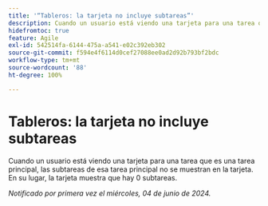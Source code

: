 ```yaml
---
title: '“Tableros: la tarjeta no incluye subtareas”'
description: Cuando un usuario está viendo una tarjeta para una tarea que es una tarea principal, las subtareas de esa tarea principal no se muestran en la tarjeta. En su lugar, la tarjeta muestra que hay 0 subtareas.
hidefromtoc: true
feature: Agile
exl-id: 542514fa-6144-475a-a541-e02c392eb302
source-git-commit: f594e4f6114d0cef27088ee0ad2d92b793bf2bdc
workflow-type: tm+mt
source-wordcount: '88'
ht-degree: 100%

---
```


# Tableros: la tarjeta no incluye subtareas

<!--
>[!NOTE]
>
>This issue was fixed on April 4, 2024.-->

Cuando un usuario está viendo una tarjeta para una tarea que es una tarea principal, las subtareas de esa tarea principal no se muestran en la tarjeta. En su lugar, la tarjeta muestra que hay 0 subtareas.

_Notificado por primera vez el miércoles, 04 de junio de 2024._
